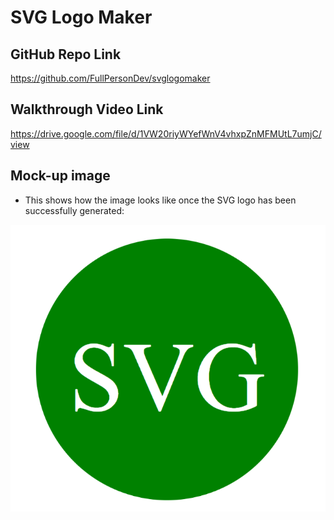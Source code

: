 # SVG Logo Maker

## GitHub Repo Link

https://github.com/FullPersonDev/svglogomaker

## Walkthrough Video Link

https://drive.google.com/file/d/1VW20riyWYefWnV4vhxpZnMFMUtL7umjC/view

## Mock-up image

- This shows how the image looks like once the SVG logo has been successfully generated:

![svg logo](./image/Capture.PNG)
